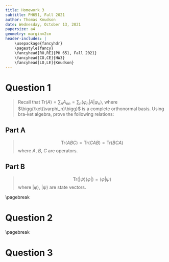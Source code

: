 ```yaml
---
title: Homework 3
subtitle: PH651, Fall 2021
author: Thomas Knudson
date: Wednesday, October 13, 2021
papersize: a4
geometry: margin=2cm
header-includes: |
    \usepackage{fancyhdr}
    \pagestyle{fancy}
    \fancyhead[RO,RE]{PH 651, Fall 2021}
    \fancyhead[CO,CE]{HW3}
    \fancyhead[LO,LE]{Knudson}
---
```


# Question 1

> Recall that $\newcommand{\bra}[1]{{\left\langle#1\right|}}
\newcommand{\ket}[1]{{\left|#1\right\rangle}}\text{Tr}(A)=\sum_{n}{A_{nn}}=\sum_{n}{\bra{\varphi_n}A\ket{\varphi_n}}$, where $\bigg{\ket{\varphi_n}\bigg}$ is a complete orthonormal basis. Using bra-ket algebra, prove the following relations:

## Part A

> $$\text{Tr}(ABC) = \text{Tr}(CAB) = \text{Tr}(BCA)$$ where $A$, $B$, $C$ are operators.



## Part B

> $$\newcommand{\bra}[1]{{\left\langle#1\right|}}
\newcommand{\ket}[1]{{\left|#1\right\rangle}}
\newcommand{\braket}[2]{{\left\langle #1 \middle| #2 \right\rangle}}
\text{Tr}\bigg(\ket{\psi}\bra{\varphi}\bigg) = \braket{\varphi}{\psi}
$$ where $\left|\varphi\right\rangle$, $\left|\psi\right\rangle$ are state vectors.


\pagebreak

# Question 2

>

\pagebreak

# Question 3

> 
